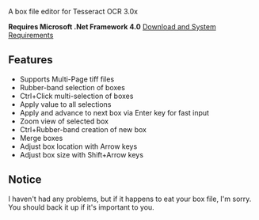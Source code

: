 A box file editor for Tesseract OCR 3.0x

**Requires Microsoft .Net Framework 4.0**
[Download and System Requirements](http://www.microsoft.com/en-us/download/details.aspx?id=17718)


## Features ##
  * Supports Multi-Page tiff files
  * Rubber-band selection of boxes
  * Ctrl+Click multi-selection of boxes
  * Apply value to all selections
  * Apply and advance to next box via Enter key for fast input
  * Zoom view of selected box
  * Ctrl+Rubber-band creation of new box
  * Merge boxes
  * Adjust box location with Arrow keys
  * Adjust box size with Shift+Arrow keys

## Notice ##
I haven't had any problems, but if it happens to eat your box file, I'm sorry.  You should back it up if it's important to you.
